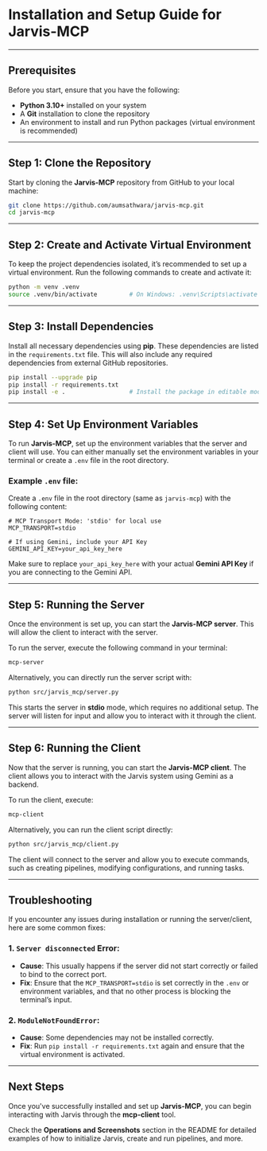 # Installation and Setup Guide for Jarvis-MCP

---

## Prerequisites

Before you start, ensure that you have the following:

* **Python 3.10+** installed on your system
* A **Git** installation to clone the repository
* An environment to install and run Python packages (virtual environment is recommended)

---

## Step 1: Clone the Repository

Start by cloning the **Jarvis-MCP** repository from GitHub to your local machine:

```bash
git clone https://github.com/aumsathwara/jarvis-mcp.git
cd jarvis-mcp
```

---

## Step 2: Create and Activate Virtual Environment

To keep the project dependencies isolated, it’s recommended to set up a virtual environment. Run the following commands to create and activate it:

```bash
python -m venv .venv
source .venv/bin/activate         # On Windows: .venv\Scripts\activate
```

---

## Step 3: Install Dependencies

Install all necessary dependencies using **pip**. These dependencies are listed in the `requirements.txt` file. This will also include any required dependencies from external GitHub repositories.

```bash
pip install --upgrade pip
pip install -r requirements.txt
pip install -e .                  # Install the package in editable mode
```

---

## Step 4: Set Up Environment Variables

To run **Jarvis-MCP**, set up the environment variables that the server and client will use. You can either manually set the environment variables in your terminal or create a `.env` file in the root directory.

### Example `.env` file:

Create a `.env` file in the root directory (same as `jarvis-mcp`) with the following content:

```dotenv
# MCP Transport Mode: 'stdio' for local use
MCP_TRANSPORT=stdio

# If using Gemini, include your API Key
GEMINI_API_KEY=your_api_key_here
```

Make sure to replace `your_api_key_here` with your actual **Gemini API Key** if you are connecting to the Gemini API.

---

## Step 5: Running the Server

Once the environment is set up, you can start the **Jarvis-MCP server**. This will allow the client to interact with the server.

To run the server, execute the following command in your terminal:

```bash
mcp-server
```

Alternatively, you can directly run the server script with:

```bash
python src/jarvis_mcp/server.py
```

This starts the server in **stdio** mode, which requires no additional setup. The server will listen for input and allow you to interact with it through the client.

---

## Step 6: Running the Client

Now that the server is running, you can start the **Jarvis-MCP client**. The client allows you to interact with the Jarvis system using Gemini as a backend.

To run the client, execute:

```bash
mcp-client
```

Alternatively, you can run the client script directly:

```bash
python src/jarvis_mcp/client.py
```

The client will connect to the server and allow you to execute commands, such as creating pipelines, modifying configurations, and running tasks.

---

## Troubleshooting

If you encounter any issues during installation or running the server/client, here are some common fixes:

### 1. `Server disconnected` Error:

* **Cause**: This usually happens if the server did not start correctly or failed to bind to the correct port.
* **Fix**: Ensure that the `MCP_TRANSPORT=stdio` is set correctly in the `.env` or environment variables, and that no other process is blocking the terminal’s input.

### 2. `ModuleNotFoundError`:

* **Cause**: Some dependencies may not be installed correctly.
* **Fix**: Run `pip install -r requirements.txt` again and ensure that the virtual environment is activated.

---

## Next Steps

Once you've successfully installed and set up **Jarvis-MCP**, you can begin interacting with Jarvis through the **mcp-client** tool.

Check the **Operations and Screenshots** section in the README for detailed examples of how to initialize Jarvis, create and run pipelines, and more.

